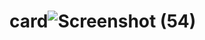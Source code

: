 # card![Screenshot (54)](https://github.com/aniigupta/card/assets/114833203/9f1cdf50-29aa-43af-b931-68eb0d844568)
